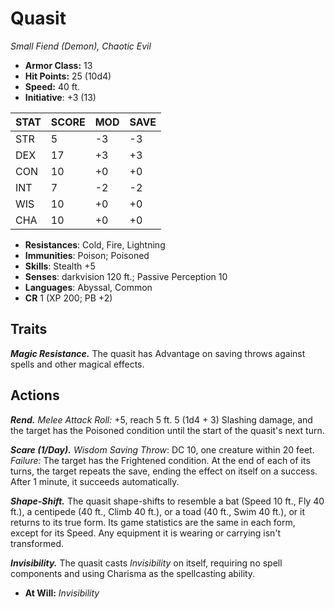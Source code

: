 # Quasit

*Small Fiend (Demon), Chaotic Evil*

- **Armor Class:** 13
- **Hit Points:** 25 (10d4)
- **Speed:** 40 ft.
- **Initiative**: +3 (13)

|STAT|SCORE|MOD|SAVE|
| --- | --- | --- | ---- |
| STR | 5 | -3 | -3 |
| DEX | 17 | +3 | +3 |
| CON | 10 | +0 | +0 |
| INT | 7 | -2 | -2 |
| WIS | 10 | +0 | +0 |
| CHA | 10 | +0 | +0 |

- **Resistances**: Cold, Fire, Lightning
- **Immunities**: Poison; Poisoned
- **Skills**: Stealth +5
- **Senses**: darkvision 120 ft.; Passive Perception 10
- **Languages**: Abyssal, Common
- **CR** 1 (XP 200; PB +2)

## Traits

***Magic Resistance.*** The quasit has Advantage on saving throws against spells and other magical effects.


## Actions

***Rend.*** *Melee Attack Roll:* +5, reach 5 ft. 5 (1d4 + 3) Slashing damage, and the target has the Poisoned condition until the start of the quasit's next turn.

***Scare (1/Day).*** *Wisdom Saving Throw*: DC 10, one creature within 20 feet. *Failure:*  The target has the Frightened condition. At the end of each of its turns, the target repeats the save, ending the effect on itself on a success. After 1 minute, it succeeds automatically.

***Shape-Shift.*** The quasit shape-shifts to resemble a bat (Speed 10 ft., Fly 40 ft.), a centipede (40 ft., Climb 40 ft.), or a toad (40 ft., Swim 40 ft.), or it returns to its true form. Its game statistics are the same in each form, except for its Speed. Any equipment it is wearing or carrying isn't transformed.

***Invisibility.*** The quasit casts *Invisibility* on itself, requiring no spell components and using Charisma as the spellcasting ability.

- **At Will:** *Invisibility*

